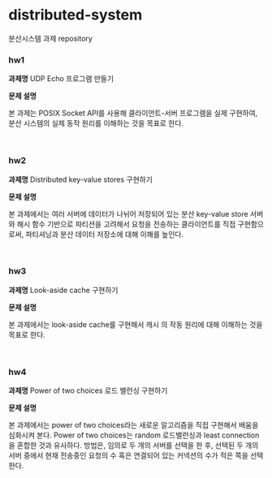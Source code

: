 # distributed-system
분산시스템 과제 repository

### hw1
**과제명**  UDP Echo 프로그램 만들기

**문제 설명**

본 과제는 POSIX Socket API를 사용해 클라이언트-서버 프로그램을 실제 구현하여, 분산 시스템의 실제 동작
원리를 이해하는 것을 목표로 한다.

<br>

### hw2

**과제명**  Distributed key-value stores 구현하기

**문제 설명**

본 과제에서는 여러 서버에 데이터가 나뉘어 저장되어 있는 분산 key-value store 서버와 해시 함수 기반으로 파티션을 고려해서 요청을 전송하는 클라이언트를 직접 구현함으로써, 파티셔닝과 분산 데이터 저장소에 대해 이해를 높인다.

<br>

### hw3

**과제명**  Look-aside cache 구현하기

**문제 설명**

본 과제에서는 look-aside cache를 구현해서 캐시 의 작동 원리에 대해 이해하는 것을 목표로 한다. 

<br>

### hw4

**과제명**  Power of two choices 로드 밸런싱 구현하기

**문제 설명**

본 과제에서는 power of two choices라는 새로운 알고리즘을 직접 구현해서 배움을 심화시켜 본다. Power of two choices는 random 로드밸런싱과 least connection을 혼합한 것과 유사하다. 방법은, 임의로 두 개의 서버를 선택을 한 후, 선택된 두 개의 서버 중에서 현재 전송중인 요청의 수 혹은 연결되어 있는 커넥션의 수가 적은 쪽을 선택한다.
